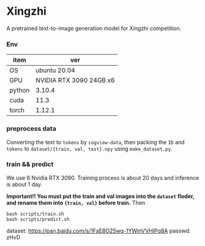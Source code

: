 # Xingzhi
A pretrained  text-to-image generation model for Xingzhi competition.
### Env
|item|ver|
|----|----|
|OS|ubuntu 20.04|
|GPU|NVIDIA RTX 3090 24GB x6|
|python|3.10.4|
|cuda|11.3|
|torch|1.12.1|

### preprocess data
Converting the text to `tokens` by `cogview-data`, then packing the `ID` and `tokens` to `dataset/{train, val, test}.npy` using `make_dataset.py`.

### train && predict
We use 6 Nvidia RTX 3090.
Training process is about 20 days and inference is about 1 day.

**Important!! You must put the train and val images into the `dataset` floder, and rename them into `{train, val}` before train.**
Then 
```
bash scripts/train.sh
bash scripts/predict.sh
```

dataset: https://pan.baidu.com/s/1FaE8O25wq-1YWmVVHIPq8A passwd: zHvD


